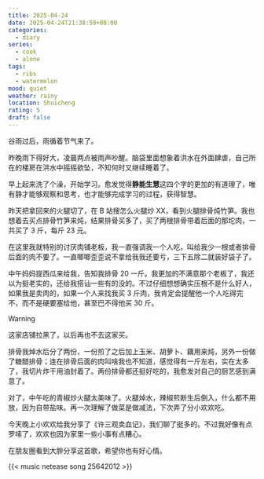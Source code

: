 ```yaml
---
title: 2025-04-24
date: 2025-04-24T21:38:59+08:00
categories:
  - diary
series:
  - cook
  - alone
tags:
  - ribs
  - watermelon
mood: quiet
weather: rainy
location: Shuicheng
rating: 5
draft: false
---
```

谷雨过后，雨循着节气来了。

昨晚雨下得好大，凌晨两点被雨声吵醒。脑袋里面想象着洪水在外面肆虐，自己所在的楼房在洪水中摇摇欲坠，不知何时又继续睡着了。

早上起来洗了个澡，开始学习。愈发觉得**静能生慧**这四个字的更加的有道理了，唯有静才能够观察和思考，也才能够完成学习的过程，获得智慧。

昨天把拿回来的火腿切了，在 B 站搜怎么火腿炒 XX，看到火腿排骨炖竹笋。我也想着去买点排骨竹笋来炖，结果排骨买多了，买了两根排骨带着后面的那坨肉，一共买了 3 斤，每斤 23 元。

在这里我就特别的讨厌肉铺老板，我一直强调我一个人吃，叫给我少一根或者排骨后面的肉不要了。一直唧唧歪歪说不拿给我我还要亏，三下五除二就装好袋子了。

中午妈妈提西瓜来给我，告知我排骨 20 一斤。我更加的不满意那个老板了，我还以为挺老实的，还给我搭讪一些有的没的。不过仔细想想确实压根不是什么好人，如果我是卖肉的，如果一个人来找我买 3 斤肉，我肯定会提醒他一个人吃得完不，而不是硬要塞给他，甚至巴不得他买 30 斤。

> [!warning]
> 这家店铺拉黑了，以后再也不去这家买。

排骨我焯水后分了两份，一份煎了之后加上玉米、胡萝卜、藕用来炖，另外一份做了糖醋排骨；连在排骨后面的肉叫啥我也不知道，感觉得有一斤左右，实在太多了，我切片炸干用油封着了。两份排骨都还挺好吃的，我愈发对自己的厨艺感到满意了。

对了，中午吃的青椒炒火腿太美味了。火腿焯水，辣椒煎断生后倒入，什么都不用放，因为自带盐味。再一次理解了做菜是做减法，下次弄了分小欢欢吃。

今天晚上小欢欢给我分享了《许三观卖血记》，我们聊了挺多的。不过我好像有点罗嗦了，欢欢也因为家里一些小事有点糟心。

在朋友圈看到大胖分享这首歌，希望你也有好心情。

{{< music netease song 25642012 >}}



